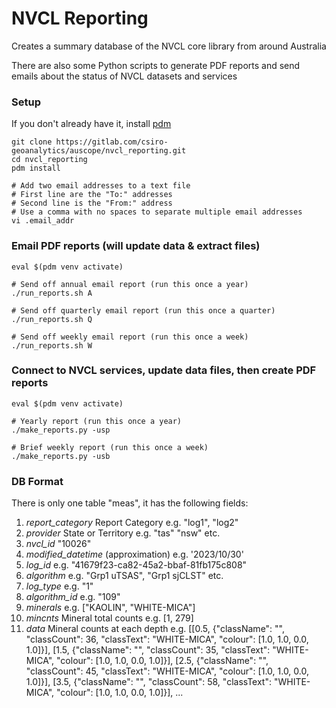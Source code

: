 # NVCL Reporting

Creates a summary database of the NVCL core library from around Australia

There are also some Python scripts to generate PDF reports and send emails about the status of NVCL datasets and services

### Setup

If you don't already have it, install [pdm](https://pdm.fming.dev/latest/)

```
git clone https://gitlab.com/csiro-geoanalytics/auscope/nvcl_reporting.git
cd nvcl_reporting
pdm install

# Add two email addresses to a text file
# First line are the "To:" addresses
# Second line is the "From:" address
# Use a comma with no spaces to separate multiple email addresses
vi .email_addr
```

### Email PDF reports (will update data & extract files)
```
eval $(pdm venv activate)

# Send off annual email report (run this once a year)
./run_reports.sh A

# Send off quarterly email report (run this once a quarter)
./run_reports.sh Q

# Send off weekly email report (run this once a week)
./run_reports.sh W
```

### Connect to NVCL services, update data files, then create PDF reports 
```
eval $(pdm venv activate)

# Yearly report (run this once a year)
./make_reports.py -usp

# Brief weekly report (run this once a week)
./make_reports.py -usb
```

### DB Format

There is only one table "meas", it has the following fields:

1.	*report_category*  Report Category e.g. "log1", "log2" 
2.	*provider* State or Territory e.g. "tas" "nsw" etc.
3.	*nvcl_id* "10026"
4.	*modified_datetime* (approximation) e.g. '2023/10/30'
5.	*log_id* e.g. "41679f23-ca82-45a2-bbaf-81fb175c808"
6.	*algorithm* e.g. "Grp1 uTSAS", "Grp1 sjCLST" etc.
7.	*log_type* e.g. "1"
8.	*algorithm_id* e.g. "109"
9.	*minerals* e.g. ["KAOLIN", "WHITE-MICA"]
10.	*mincnts* Mineral total counts e.g. [1, 279]
11.	*data* Mineral counts at each depth e.g. [[0.5, {"className": "", "classCount": 36, "classText": "WHITE-MICA", "colour": [1.0, 1.0, 0.0, 1.0]}], [1.5, {"className": "", "classCount": 35, "classText": "WHITE-MICA", "colour": [1.0, 1.0, 0.0, 1.0]}], [2.5, {"className": "", "classCount": 45, "classText": "WHITE-MICA", "colour": [1.0, 1.0, 0.0, 1.0]}], [3.5, {"className": "", "classCount": 58, "classText": "WHITE-MICA", "colour": [1.0, 1.0, 0.0, 1.0]}], ...

